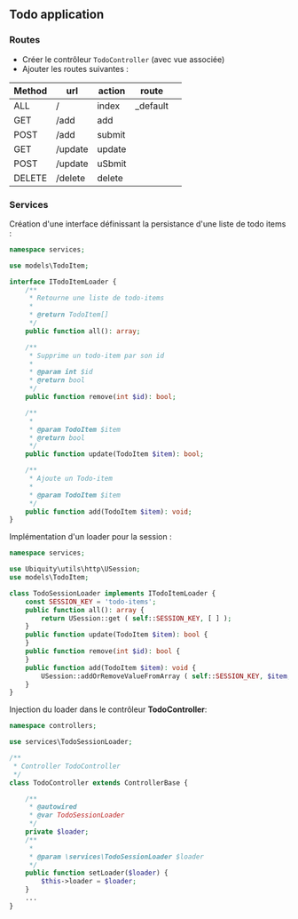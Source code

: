 ## Todo application

### Routes

- Créer le contrôleur ``TodoController`` (avec vue associée)
- Ajouter les routes suivantes :

| Method  | url       | action  | route     |   |
|---------|-----------|---------|-----------|---|
| ALL     | /         | index   | _default  |   |
| GET     | /add      | add     |           |   |
| POST    | /add      | submit  |           |   |
| GET     | /update   | update  |           |   |
| POST    | /update   | uSbmit  |           |   |
| DELETE  | /delete   | delete  |           |   |


### Services

Création d'une interface définissant la persistance d'une liste de todo items :

```php
namespace services;

use models\TodoItem;

interface ITodoItemLoader {
	/**
	 * Retourne une liste de todo-items
	 *
	 * @return TodoItem[]
	 */
	public function all(): array;

	/**
	 * Supprime un todo-item par son id
	 *
	 * @param int $id
	 * @return bool
	 */
	public function remove(int $id): bool;

	/**
	 *
	 * @param TodoItem $item
	 * @return bool
	 */
	public function update(TodoItem $item): bool;

	/**
	 * Ajoute un Todo-item
	 *
	 * @param TodoItem $item
	 */
	public function add(TodoItem $item): void;
}
```

Implémentation d'un loader pour la session :

```php
namespace services;

use Ubiquity\utils\http\USession;
use models\TodoItem;

class TodoSessionLoader implements ITodoItemLoader {
	const SESSION_KEY = 'todo-items';
	public function all(): array {
		return USession::get ( self::SESSION_KEY, [ ] );
	}
	public function update(TodoItem $item): bool {
	}
	public function remove(int $id): bool {
	}
	public function add(TodoItem $item): void {
		USession::addOrRemoveValueFromArray ( self::SESSION_KEY, $item, true );
	}
}
```

Injection du loader dans le contrôleur **TodoController**:

```php
namespace controllers;

use services\TodoSessionLoader;

/**
 * Controller TodoController
 */
class TodoController extends ControllerBase {

	/**
	 * @autowired
	 * @var TodoSessionLoader
	 */
	private $loader;
	/**
	 *
	 * @param \services\TodoSessionLoader $loader
	 */
	public function setLoader($loader) {
		$this->loader = $loader;
	}
	...
}
```
